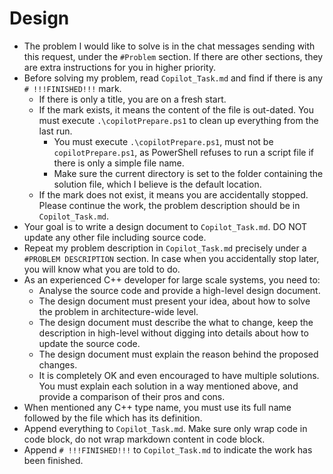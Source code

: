 # Design

- The problem I would like to solve is in the chat messages sending with this request, under the `#Problem` section. If there are other sections, they are extra instructions for you in higher priority.
- Before solving my problem, read `Copilot_Task.md` and find if there is any `# !!!FINISHED!!!` mark.
  - If there is only a title, you are on a fresh start.
  - If the mark exists, it means the content of the file is out-dated. You must execute `.\copilotPrepare.ps1` to clean up everything from the last run.
    - You must execute `.\copilotPrepare.ps1`, must not be `copilotPrepare.ps1`, as PowerShell refuses to run a script file if there is only a simple file name.
    - Make sure the current directory is set to the folder containing the solution file, which I believe is the default location.
  - If the mark does not exist, it means you are accidentally stopped. Please continue the work, the problem description should be in `Copilot_Task.md`.
- Your goal is to write a design document to `Copilot_Task.md`. DO NOT update any other file including source code.
- Repeat my problem description in `Copilot_Task.md` precisely under a `#PROBLEM DESCRIPTION` section. In case when you accidentally stop later, you will know what you are told to do.
- As an experienced C++ developer for large scale systems, you need to:
  - Analyse the source code and provide a high-level design document.
  - The design document must present your idea, about how to solve the problem in architecture-wide level.
  - The design document must describe the what to change, keep the description in high-level without digging into details about how to update the source code.
  - The design document must explain the reason behind the proposed changes.
  - It is completely OK and even encouraged to have multiple solutions. You must explain each solution in a way mentioned above, and provide a comparison of their pros and cons.
- When mentioned any C++ type name, you must use its full name followed by the file which has its definition.
- Append everything to `Copilot_Task.md`. Make sure only wrap code in code block, do not wrap markdown content in code block.
- Append `# !!!FINISHED!!!` to `Copilot_Task.md` to indicate the work has been finished.
